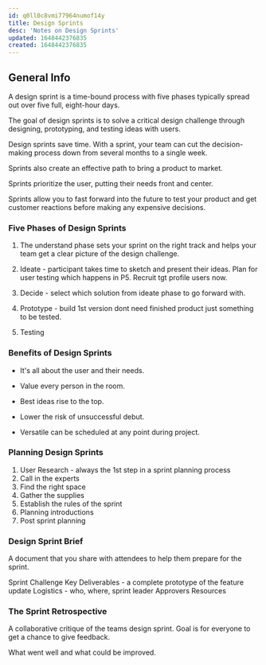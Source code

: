 ```yaml
---
id: q0ll0c8vmi77964numof14y
title: Design Sprints
desc: 'Notes on Design Sprints'
updated: 1648442376835
created: 1648442376835
---
```


## General Info

A design sprint is a time-bound process with five phases typically spread out over five full, eight-hour days.

The goal of design sprints is to solve a critical design challenge through designing, prototyping, and testing ideas with users.

Design sprints save time. With a sprint, your team can cut the decision-making process down from several months to a single week.

Sprints also create an effective path to bring a product to market.

Sprints prioritize the user, putting their needs front and center.

Sprints allow you to fast forward into the future to test your product and get customer reactions before making any expensive decisions.

### Five Phases of Design Sprints

1. The understand phase sets your sprint on the right track and helps your team get a clear picture of the design challenge.

2. Ideate - participant takes time to sketch and present their ideas. Plan for user testing which happens in P5. Recruit tgt profile users now.

3. Decide - select which solution from ideate phase to go forward with.

4. Prototype - build 1st version dont need finished product just something to be tested.

5. Testing

### Benefits of Design Sprints

- It's all about the user and their needs.

- Value every person in the room.

- Best ideas rise to the top.

- Lower the risk of unsuccessful debut.

- Versatile can be scheduled at any point during project.

### Planning Design Sprints

1. User Research - always the 1st step in a sprint planning process
2. Call in the experts
3. Find the right space
4. Gather the supplies
5. Establish the rules of the sprint
6. Planning introductions
7. Post sprint planning

### Design Sprint Brief

A document that you share with attendees to help them prepare for the sprint.

Sprint Challenge
Key Deliverables - a complete prototype of the feature update
Logistics - who, where, sprint leader
Approvers
Resources

### The Sprint Retrospective

A collaborative critique of the teams design sprint. Goal is for everyone to get a chance to give feedback.

What went well and what could be improved.
